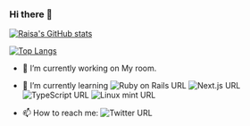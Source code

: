 ### Hi there 👋

<!--
**raisa0726/raisa0726** is a ✨ _special_ ✨ repository because its `README.md` (this file) appears on your GitHub profile.

Here are some ideas to get you started:
-->
[![Raisa's GitHub stats](https://github-readme-stats-raisa0726.vercel.app/api?username=raisa0726&count_private=true&show_icons=true&theme=react)](https://github.com/raisa0726/github-readme-stats.git)


[![Top Langs](https://github-readme-stats-raisa0726.vercel.app/api/top-langs/?username=raisa0726&count_private=true&show_icons=true&theme=react&layout=compact)](https://github.com/raisa0726/github-readme-stats.git)

- 🔭 I’m currently working on My room.
- 🌱 I’m currently learning 
    ![Ruby on Rails URL](https://img.shields.io/badge/-Ruby%20on%20Rails-CC0000.svg?logo=ruby%20on%20rails&style=flat) 
    ![Next.js URL](https://img.shields.io/badge/-Next.js-black.svg?logo=next.js&style=flat)
    ![TypeScript URL](https://img.shields.io/badge/-Typescript-black.svg?logo=typescript&style=flat)
    ![Linux mint URL](https://img.shields.io/badge/-Linux%20mint-black.svg?logo=Linux%20mint&style=flat)
    
- 📫 How to reach me: ![Twitter URL](https://img.shields.io/twitter/url?label=Twitter&url=https%3A%2F%2Ftwitter.com%2FSC_Raisa)
